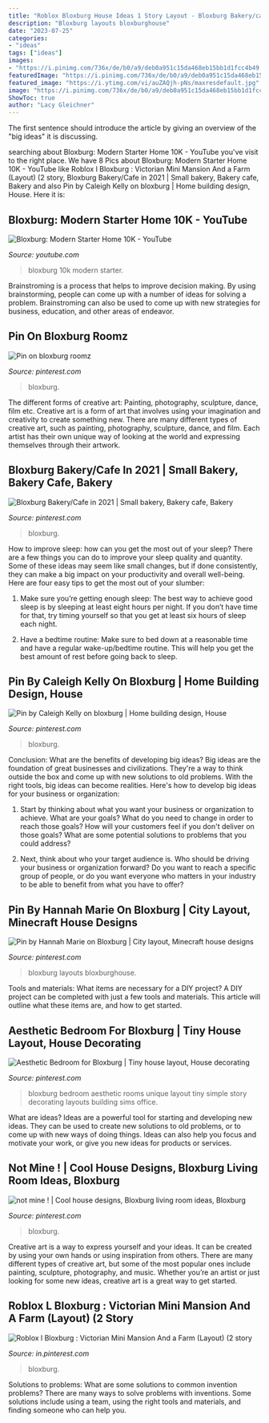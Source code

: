 ```yaml
---
title: "Roblox Bloxburg House Ideas 1 Story Layout - Bloxburg Bakery/cafe In 2021"
description: "Bloxburg layouts bloxburghouse"
date: "2023-07-25"
categories:
- "ideas"
tags: ["ideas"]
images:
- "https://i.pinimg.com/736x/de/b0/a9/deb0a951c15da468eb15bb1d1fcc4b49.jpg"
featuredImage: "https://i.pinimg.com/736x/de/b0/a9/deb0a951c15da468eb15bb1d1fcc4b49.jpg"
featured_image: "https://i.ytimg.com/vi/auZAQjh-pNs/maxresdefault.jpg"
image: "https://i.pinimg.com/736x/de/b0/a9/deb0a951c15da468eb15bb1d1fcc4b49.jpg"
ShowToc: true
author: "Lacy Gleichner"
---
```



The first sentence should introduce the article by giving an overview of the "big ideas" it is discussing.

	

		
searching about Bloxburg: Modern Starter Home 10K - YouTube you've visit to the right place. We have 8 Pics about Bloxburg: Modern Starter Home 10K - YouTube like Roblox l Bloxburg : Victorian Mini Mansion And a Farm (Layout) (2 story, Bloxburg Bakery/Cafe in 2021 | Small bakery, Bakery cafe, Bakery and also Pin by Caleigh Kelly on bloxburg | Home building design, House. Here it is:
		
    
## Bloxburg: Modern Starter Home 10K - YouTube

<img loading=lazy src="https://i.ytimg.com/vi/auZAQjh-pNs/maxresdefault.jpg" onerror="this.onerror=null;this.src='https://tse4.mm.bing.net/th?id=OIP.A88RCzzunroJTUgUp-WsVAHaEK&amp;pid=15.1';" alt="Bloxburg: Modern Starter Home 10K - YouTube">

_Source: youtube.com_

>bloxburg 10k modern starter. 

	

Brainstroming is a process that helps to improve decision making. By using brainstorming, people can come up with a number of ideas for solving a problem. Brainstroming can also be used to come up with new strategies for business, education, and other areas of endeavor.

    
## Pin On Bloxburg Roomz

<img loading=lazy src="https://i.pinimg.com/736x/de/b0/a9/deb0a951c15da468eb15bb1d1fcc4b49.jpg" onerror="this.onerror=null;this.src='https://tse3.mm.bing.net/th?id=OIP.iDO0MfiQJ3Y8v9F4RzqWbwHaEK&amp;pid=15.1';" alt="Pin on bloxburg roomz">

_Source: pinterest.com_

>bloxburg. 

	

The different forms of creative art: Painting, photography, sculpture, dance, film etc.
Creative art is a form of art that involves using your imagination and creativity to create something new. There are many different types of creative art, such as painting, photography, sculpture, dance, and film. Each artist has their own unique way of looking at the world and expressing themselves through their artwork.

    
## Bloxburg Bakery/Cafe In 2021 | Small Bakery, Bakery Cafe, Bakery

<img loading=lazy src="https://i.pinimg.com/736x/7a/2b/78/7a2b78c1eea8988a02527dbd6f89ca52.jpg" onerror="this.onerror=null;this.src='https://tse4.mm.bing.net/th?id=OIP.0_Wx02hFSC8g6dK4gV1gVAHaED&amp;pid=15.1';" alt="Bloxburg Bakery/Cafe in 2021 | Small bakery, Bakery cafe, Bakery">

_Source: pinterest.com_

>bloxburg. 

	

How to improve sleep: how can you get the most out of your sleep?
There are a few things you can do to improve your sleep quality and quantity. Some of these ideas may seem like small changes, but if done consistently, they can make a big impact on your productivity and overall well-being. Here are four easy tips to get the most out of your slumber: 
1. Make sure you’re getting enough sleep: The best way to achieve good sleep is by sleeping at least eight hours per night. If you don’t have time for that, try timing yourself so that you get at least six hours of sleep each night. 

2. Have a bedtime routine: Make sure to bed down at a reasonable time and have a regular wake-up/bedtime routine. This will help you get the best amount of rest before going back to sleep. 


    
## Pin By Caleigh Kelly On Bloxburg | Home Building Design, House

<img loading=lazy src="https://i.pinimg.com/736x/e2/5f/5a/e25f5aab4bf0bd871be711320f8192be.jpg" onerror="this.onerror=null;this.src='https://tse1.mm.bing.net/th?id=OIP.kUIqkkxM0ZUdnSqy8BpUAAHaD0&amp;pid=15.1';" alt="Pin by Caleigh Kelly on bloxburg | Home building design, House">

_Source: pinterest.com_

>bloxburg. 

	

Conclusion: What are the benefits of developing big ideas?
Big ideas are the foundation of great businesses and civilizations. They're a way to think outside the box and come up with new solutions to old problems. With the right tools, big ideas can become realities. Here's how to develop big ideas for your business or organization:
1. Start by thinking about what you want your business or organization to achieve. What are your goals? What do you need to change in order to reach those goals? How will your customers feel if you don't deliver on those goals? What are some potential solutions to problems that you could address?

2. Next, think about who your target audience is. Who should be driving your business or organization forward? Do you want to reach a specific group of people, or do you want everyone who matters in your industry to be able to benefit from what you have to offer?

    
## Pin By Hannah Marie On Bloxburg | City Layout, Minecraft House Designs

<img loading=lazy src="https://i.pinimg.com/736x/9c/62/01/9c6201cfddc282b65a2ebc1186922e7e.jpg" onerror="this.onerror=null;this.src='https://tse3.mm.bing.net/th?id=OIP.JmHxOVQARNJnaZT6Vs3lQQHaHa&amp;pid=15.1';" alt="Pin by Hannah Marie on Bloxburg | City layout, Minecraft house designs">

_Source: pinterest.com_

>bloxburg layouts bloxburghouse. 

	

Tools and materials: What items are necessary for a DIY project?
A DIY project can be completed with just a few tools and materials. This article will outline what these items are, and how to get started.

    
## Aesthetic Bedroom For Bloxburg | Tiny House Layout, House Decorating

<img loading=lazy src="https://i.pinimg.com/736x/76/84/53/768453264f25cebc7de0538c3702b593.jpg" onerror="this.onerror=null;this.src='https://tse1.mm.bing.net/th?id=OIP.AMpzeXPYF8sdvsMRr2e5OAHaHa&amp;pid=15.1';" alt="Aesthetic Bedroom for Bloxburg | Tiny house layout, House decorating">

_Source: pinterest.com_

>bloxburg bedroom aesthetic rooms unique layout tiny simple story decorating layouts building sims office. 

	

What are ideas?
Ideas are a powerful tool for starting and developing new ideas. They can be used to create new solutions to old problems, or to come up with new ways of doing things. Ideas can also help you focus and motivate your work, or give you new ideas for products or services.

    
## Not Mine ! | Cool House Designs, Bloxburg Living Room Ideas, Bloxburg

<img loading=lazy src="https://i.pinimg.com/736x/05/90/58/0590589609656ff3f767fbeff8f2cfd0.jpg" onerror="this.onerror=null;this.src='https://tse2.mm.bing.net/th?id=OIP.OpM-YpEVTmU7BtOP_XSlpAHaEG&amp;pid=15.1';" alt="not mine ! | Cool house designs, Bloxburg living room ideas, Bloxburg">

_Source: pinterest.com_

>bloxburg. 

	

Creative art is a way to express yourself and your ideas. It can be created by using your own hands or using inspiration from others. There are many different types of creative art, but some of the most popular ones include painting, sculpture, photography, and music. Whether you’re an artist or just looking for some new ideas, creative art is a great way to get started.

    
## Roblox L Bloxburg : Victorian Mini Mansion And A Farm (Layout) (2 Story

<img loading=lazy src="https://i.pinimg.com/736x/86/39/70/86397062dd39252a5efb2560e83914fd.jpg" onerror="this.onerror=null;this.src='https://tse3.mm.bing.net/th?id=OIP.YXoeYXsjyKedIxrEVD284QHaD3&amp;pid=15.1';" alt="Roblox l Bloxburg : Victorian Mini Mansion And a Farm (Layout) (2 story">

_Source: in.pinterest.com_

>bloxburg. 

	

Solutions to problems: What are some solutions to common invention problems?
There are many ways to solve problems with inventions. Some solutions include using a team, using the right tools and materials, and finding someone who can help you.

